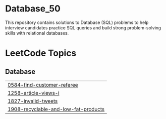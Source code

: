 # Database_50
This repository contains solutions to Database (SQL) problems to help  interview candidates practice SQL queries and build strong problem-solving skills with relational databases.

<!---LeetCode Topics Start-->
# LeetCode Topics
## Database
|  |
| ------- |
| [0584-find-customer-referee](https://github.com/Sumit19dhama/Database_50/tree/master/0584-find-customer-referee) |
| [1258-article-views-i](https://github.com/Sumit19dhama/Database_50/tree/master/1258-article-views-i) |
| [1827-invalid-tweets](https://github.com/Sumit19dhama/Database_50/tree/master/1827-invalid-tweets) |
| [1908-recyclable-and-low-fat-products](https://github.com/Sumit19dhama/Database_50/tree/master/1908-recyclable-and-low-fat-products) |
<!---LeetCode Topics End-->